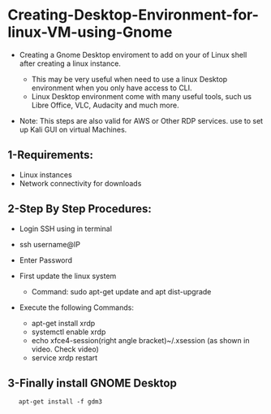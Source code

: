 # Creating-Desktop-Environment-for-linux-VM-using-Gnome

- Creating a Gnome Desktop enviroment to add on your of Linux shell after creating a linux instance.
  - This may be very useful when need to use a linux Desktop environment when you only have access to CLI.
  - Linux Desktop environment come with many useful tools, such us Libre Office, VLC, Audacity and much more.

- Note: This steps are also valid for AWS or Other RDP services. use to set up Kali GUI on virtual Machines.

## 1-Requirements:
- Linux instances
- Network connectivity for downloads

## 2-Step By Step Procedures:

- Login SSH using in terminal
- ssh username@IP
- Enter Password 

- First update the linux system
    - Command: sudo apt-get update and apt dist-upgrade

- Execute the following Commands:
    - apt-get install xrdp
    - systemctl enable xrdp
    - echo xfce4-session(right angle bracket)~/.xsession   (as shown in video. Check video)
    - service xrdp restart

## 3-Finally install GNOME Desktop
       apt-get install -f gdm3
